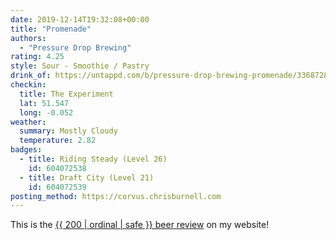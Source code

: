 ```yaml
---
date: 2019-12-14T19:32:08+00:00
title: "Promenade"
authors:
  - "Pressure Drop Brewing"
rating: 4.25
style: Sour - Smoothie / Pastry
drink_of: https://untappd.com/b/pressure-drop-brewing-promenade/3368728
checkin:
  title: The Experiment
  lat: 51.547
  long: -0.052
weather:
  summary: Mostly Cloudy
  temperature: 2.82
badges:
  - title: Riding Steady (Level 26)
    id: 604072538
  - title: Draft City (Level 21)
    id: 604072539
posting_method: https://corvus.chrisburnell.com
---
```


<p class=" [ box ] [ center ] [ gamma ] ">This is the <a href="/beer/">{{ 200 | ordinal | safe }} beer review</a> on my website!</p>
